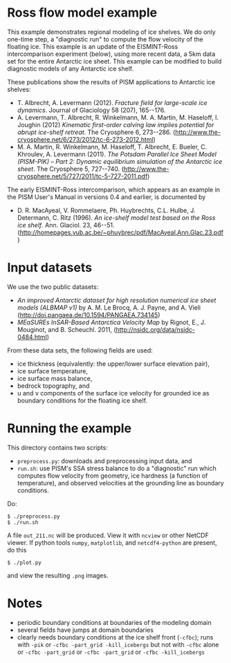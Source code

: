 Ross flow model example
=================

This example demonstrates regional modeling of ice shelves.  We do only one-time step, a "diagnostic run" to compute the flow velocity of the floating ice.  This example is an update of the EISMINT-Ross intercomparison experiment (below), using more recent data, a 5km data set for the entire Antarctic ice sheet.  This example can be modified to build diagnostic models of any Antarctic ice shelf.

These publications show the results of PISM applications to Antarctic ice shelves:
* T. Albrecht, A. Levermann (2012).  *Fracture field for large-scale ice dynamics*.  Journal of Glaciology 58 (207), 165--176.
* A. Levermann, T. Albrecht, R. Winkelmann, M. A. Martin, M. Haseloff, I. Joughin (2012) *Kinematic first-order calving law implies potential for abrupt ice-shelf retreat*.  The Cryosphere 6, 273--286. (http://www.the-cryosphere.net/6/273/2012/tc-6-273-2012.html)
* M. A. Martin, R. Winkelmann, M. Haseloff, T. Albrecht, E. Bueler, C. Khroulev, A. Levermann (2011).  *The Potsdam Parallel Ice Sheet Model (PISM-PIK) – Part 2: Dynamic equilibrium simulation of the Antarctic ice sheet*. The Cryosphere 5, 727--740. (http://www.the-cryosphere.net/5/727/2011/tc-5-727-2011.pdf)

The early EISMINT-Ross intercomparison, which appears as an example in the PISM User's Manual in versions 0.4 and earlier, is documented by
* D. R. MacAyeal, V. Rommelaere, Ph. Huybrechts, C.L. Hulbe, J. Determann, C. Ritz (1996). *An ice-shelf model test based on the Ross ice shelf*.  Ann. Glaciol. 23, 46--51. (http://homepages.vub.ac.be/~phuybrec/pdf/MacAyeal.Ann.Glac.23.pdf)

Input datasets
==========

We use the two public datasets:
* *An improved Antarctic dataset for high resolution numerical ice sheet models (ALBMAP v1)*  by A. M. Le Brocq, A. J. Payne, and A. Vieli (http://doi.pangaea.de/10.1594/PANGAEA.734145)
* *MEaSUREs InSAR-Based Antarctica Velocity Map*  by Rignot, E., J. Mouginot, and B. Scheuchl. 2011, (http://nsidc.org/data/nsidc-0484.html)

From these data sets, the following fields are used:
* ice thickness (equivalently: the upper/lower surface elevation pair),
* ice surface temperature,
* ice surface mass balance,
* bedrock topography, and
* u and v components of the surface ice velocity for grounded ice as boundary conditions for the floating ice shelf.


Running the example
=================

This directory contains two scripts:
* `preprocess.py`: downloads and preprocessing input data, and
* `run.sh`: use PISM's SSA stress balance to do a "diagnostic" run which computes flow velocity from geometry, ice hardness (a function of temperature), and observed velocities at the grounding line as boundary conditions.

Do:

    $ ./preprocess.py
    $ ./run.sh

A file `out_211.nc` will be produced.  View it with `ncview` or other NetCDF viewer.  If python tools `numpy`, `matplotlib`, and `netcdf4-python` are present, do this

    $ ./plot.py

and view the resulting `.png` images.

Notes
====

* periodic boundary conditions at boundaries of the modeling domain
* several fields have jumps at domain boundaries
* clearly needs boundary conditions at the ice shelf front (`-cfbc`); runs with `-pik` or `-cfbc -part_grid -kill_icebergs` but not with `-cfbc` alone or `-cfbc -part_grid` or `-cfbc -part_grid` or `-cfbc -kill_icebergs`


